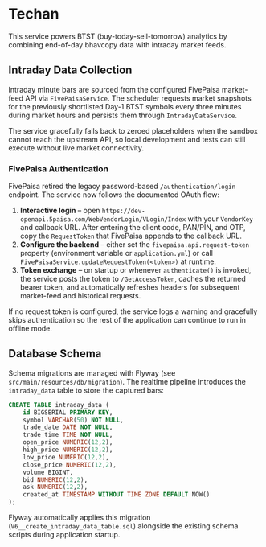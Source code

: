 # Techan

This service powers BTST (buy-today-sell-tomorrow) analytics by combining end-of-day bhavcopy data with intraday market feeds.

## Intraday Data Collection

Intraday minute bars are sourced from the configured FivePaisa market-feed API via `FivePaisaService`. The scheduler requests market snapshots for the previously shortlisted Day-1 BTST symbols every three minutes during market hours and persists them through `IntradayDataService`.

The service gracefully falls back to zeroed placeholders when the sandbox cannot reach the upstream API, so local development and tests can still execute without live market connectivity.

### FivePaisa Authentication

FivePaisa retired the legacy password-based `/authentication/login` endpoint. The service now follows the documented OAuth flow:

1. **Interactive login** – open `https://dev-openapi.5paisa.com/WebVendorLogin/VLogin/Index` with your `VendorKey` and callback URL. After entering the client code, PAN/PIN, and OTP, copy the `RequestToken` that FivePaisa appends to the callback URL.
2. **Configure the backend** – either set the `fivepaisa.api.request-token` property (environment variable or `application.yml`) or call `FivePaisaService.updateRequestToken(<token>)` at runtime.
3. **Token exchange** – on startup or whenever `authenticate()` is invoked, the service posts the token to `/GetAccessToken`, caches the returned bearer token, and automatically refreshes headers for subsequent market-feed and historical requests.

If no request token is configured, the service logs a warning and gracefully skips authentication so the rest of the application can continue to run in offline mode.

## Database Schema

Schema migrations are managed with Flyway (see `src/main/resources/db/migration`). The realtime pipeline introduces the `intraday_data` table to store the captured bars:

```sql
CREATE TABLE intraday_data (
    id BIGSERIAL PRIMARY KEY,
    symbol VARCHAR(50) NOT NULL,
    trade_date DATE NOT NULL,
    trade_time TIME NOT NULL,
    open_price NUMERIC(12,2),
    high_price NUMERIC(12,2),
    low_price NUMERIC(12,2),
    close_price NUMERIC(12,2),
    volume BIGINT,
    bid NUMERIC(12,2),
    ask NUMERIC(12,2),
    created_at TIMESTAMP WITHOUT TIME ZONE DEFAULT NOW()
);
```

Flyway automatically applies this migration (`V6__create_intraday_data_table.sql`) alongside the existing schema scripts during application startup.
